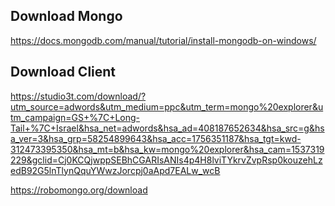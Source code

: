 ## Download Mongo

https://docs.mongodb.com/manual/tutorial/install-mongodb-on-windows/



## Download Client

https://studio3t.com/download/?utm_source=adwords&utm_medium=ppc&utm_term=mongo%20explorer&utm_campaign=GS+%7C+Long-Tail+%7C+Israel&hsa_net=adwords&hsa_ad=408187652634&hsa_src=g&hsa_ver=3&hsa_grp=58254899643&hsa_acc=1756351187&hsa_tgt=kwd-312473395350&hsa_mt=b&hsa_kw=mongo%20explorer&hsa_cam=1537319229&gclid=Cj0KCQjwppSEBhCGARIsANIs4p4H8lviTYkrvZvpRsp0kouzehLzedB92G5lnTlynQquYWwzJorcpj0aApd7EALw_wcB

https://robomongo.org/download


